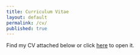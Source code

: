```yaml
---
title: Curriculum Vitae
layout: default
permalink: /cv/
published: true
---
```


Find my CV attached below or click <a href="{{site.baseurl}}/files/hfelippe-cv.pdf">here</a> to open it.

<object data="{{ site.baseurl }}/files/hfelippe-cv.pdf" width="100%" height="500px" type="application/pdf"></object>

<!--
<iframe src="{{ site.baseurl }}/files/hfelippe-cv.pdf" style="width:100%; height:500px;" frameborder="0"></iframe>

<embed src="{{ site.baseurl }}/files/hfelippe-cv.pdf" width="100%" height="500px" type="application/pdf" />

<object data="{{ site.baseurl }}/files/hfelippe-cv.pdf" width="100%" height="500px" type="application/pdf"></object>
-->
